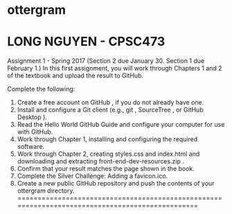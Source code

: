 # ottergram
LONG NGUYEN - CPSC473
================================================================================================
Assignment 1 - Spring 2017
(Section 2 due January 30. Section 1 due February 1.)
In this first assignment, you will work through Chapters 1 and 2 of the textbook and upload the
result to GitHub.

Complete the following:
1. Create a free account on GitHub , if you do not already have one.
2. Install and configure a Git client (e.g., git , SourceTree , or GitHub Desktop ).
3. Read the Hello World GitHub Guide and configure your computer for use with GitHub.
4. Work through Chapter 1, installing and configuring the required software.
5. Work through Chapter 2, creating styles.css and index.html and downloading and extracting front-end-dev-resources.zip .
6. Confirm that your result matches the page shown in the book.
7. Complete the Silver Challenge: Adding a favicon.ico.
8. Create a new public GitHub repository and push the contents of your ottergram directory.
================================================================================================

